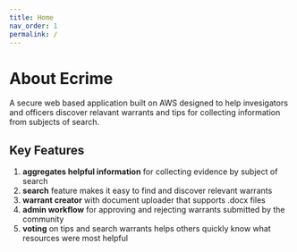 ```yaml
---
title: Home
nav_order: 1
permalink: /
---
```


# About Ecrime

A secure web based application built on AWS designed to help invesigators and officers discover relavant warrants and tips for collecting information from subjects of search.

## Key Features

1.  **aggregates helpful information** for collecting evidence by subject of search
1.  **search** feature makes it easy to find and discover relevant warrants
1.  **warrant creator** with document uploader that supports .docx files
1.  **admin workflow** for approving and rejecting warrants submitted by the community
1.  **voting** on tips and search warrants helps others quickly know what resources were most helpful
